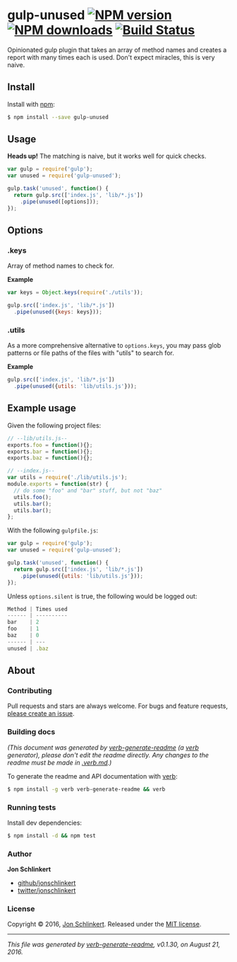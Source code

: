 # gulp-unused [![NPM version](https://img.shields.io/npm/v/gulp-unused.svg?style=flat)](https://www.npmjs.com/package/gulp-unused) [![NPM downloads](https://img.shields.io/npm/dm/gulp-unused.svg?style=flat)](https://npmjs.org/package/gulp-unused) [![Build Status](https://img.shields.io/travis/jonschlinkert/gulp-unused.svg?style=flat)](https://travis-ci.org/jonschlinkert/gulp-unused)

Opinionated gulp plugin that takes an array of method names and creates a report with many times each is used. Don't expect miracles, this is very naive.

## Install

Install with [npm](https://www.npmjs.com/):

```sh
$ npm install --save gulp-unused
```

## Usage

**Heads up!** The matching is naive, but it works well for quick checks.

```js
var gulp = require('gulp');
var unused = require('gulp-unused');

gulp.task('unused', function() {
  return gulp.src(['index.js', 'lib/*.js'])
    .pipe(unused([options]));
});
```

## Options

### .keys

Array of method names to check for.

**Example**

```js
var keys = Object.keys(require('./utils'));

gulp.src(['index.js', 'lib/*.js'])
  .pipe(unused({keys: keys}));
```

### .utils

As a more comprehensive alternative to `options.keys`, you may pass glob patterns or file paths of the files with "utils" to search for.

**Example**

```js
gulp.src(['index.js', 'lib/*.js'])
  .pipe(unused({utils: 'lib/utils.js'}));
```

## Example usage

Given the following project files:

```js
// --lib/utils.js--
exports.foo = function(){};
exports.bar = function(){};
exports.baz = function(){};

// --index.js--
var utils = require('./lib/utils.js');
module.exports = function(str) {
  // do some "foo" and "bar" stuff, but not "baz"
  utils.foo();
  utils.bar();
  utils.bar();
};
```

With the following `gulpfile.js`:

```js
var gulp = require('gulp');
var unused = require('gulp-unused');

gulp.task('unused', function() {
  return gulp.src(['index.js', 'lib/*.js'])
    .pipe(unused({utils: 'lib/utils.js'}));
});
```

Unless `options.silent` is true, the following would be logged out:

```js
Method | Times used
------ | ----------
bar    | 2
foo    | 1
baz    | 0
------ | ---
unused | .baz
```

## About

### Contributing

Pull requests and stars are always welcome. For bugs and feature requests, [please create an issue](../../issues/new).

### Building docs

_(This document was generated by [verb-generate-readme](https://github.com/verbose/verb-generate-readme) (a [verb](https://github.com/verbose/verb) generator), please don't edit the readme directly. Any changes to the readme must be made in [.verb.md](.verb.md).)_

To generate the readme and API documentation with [verb](https://github.com/verbose/verb):

```sh
$ npm install -g verb verb-generate-readme && verb
```

### Running tests

Install dev dependencies:

```sh
$ npm install -d && npm test
```

### Author

**Jon Schlinkert**

* [github/jonschlinkert](https://github.com/jonschlinkert)
* [twitter/jonschlinkert](http://twitter.com/jonschlinkert)

### License

Copyright © 2016, [Jon Schlinkert](https://github.com/jonschlinkert).
Released under the [MIT license](https://github.com/jonschlinkert/gulp-unused/blob/master/LICENSE).

***

_This file was generated by [verb-generate-readme](https://github.com/verbose/verb-generate-readme), v0.1.30, on August 21, 2016._